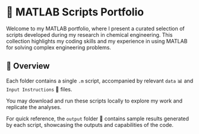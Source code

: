 # 🚀 MATLAB Scripts Portfolio

Welcome to my MATLAB portfolio, where I present a curated selection of scripts developed during my research in chemical engineering. This collection highlights my coding skills and my experience in using MATLAB for solving complex engineering problems.

## 📂 Overview
Each folder contains a single `.m` script, accompanied by relevant `data` 📊 and `Input Instructions` 📑 files.

You may download and run these scripts locally to explore my work and replicate the analyses.

For quick reference, the `output` folder 📁 contains sample results generated by each script, showcasing the outputs and capabilities of the code.
